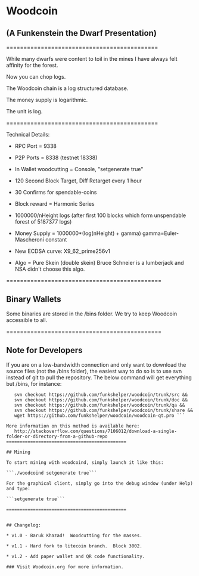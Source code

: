 # Woodcoin

## (A Funkenstein the Dwarf Presentation)

============================================

While many dwarfs were content to toil in the mines I have always felt affinity for the forest.  

Now you can chop logs.  

The Woodcoin chain is a log structured database.

The money supply is logarithmic.

The unit is log.
 
============================================

Technical Details:

* RPC Port = 9338

* P2P Ports = 8338 (testnet 18338)

* In Wallet woodcutting = Console, "setgenerate true"

* 120 Second Block Target, Diff Retarget every 1 hour

* 30 Confirms for spendable-coins

* Block reward = Harmonic Series

* 1000000/nHeight logs  (after first 100 blocks which form unspendable forest of 5187377 logs) 

* Money Supply = 1000000*(log(nHeight) + gamma)     gamma=Euler-Mascheroni constant 

* New ECDSA curve: X9_62_prime256v1 

* Algo = Pure Skein (double skein) Bruce Schneier is a lumberjack and NSA didn't choose this algo.

=============================================

## Binary Wallets

Some binaries are stored in the /bins folder. We try to keep Woodcoin accessible to all. 

=============================================

## Note for Developers

If you are on a low-bandwidth connection and only want to download the source files (not the /bins folder), 
the easiest way to do so is to use svn instead of git to pull the repository. The below command will get everything
but /bins, for instance: 

```svn checkout https://github.com/funkshelper/woodcoin/trunk/contrib && 
   svn checkout https://github.com/funkshelper/woodcoin/trunk/src && 
   svn checkout https://github.com/funkshelper/woodcoin/trunk/doc && 
   svn checkout https://github.com/funkshelper/woodcoin/trunk/qa && 
   svn checkout https://github.com/funkshelper/woodcoin/trunk/share && 
   wget https://github.com/funkshelper/woodcoin/woodcoin-qt.pro ```

More information on this method is available here: 
   http://stackoverflow.com/questions/7106012/download-a-single-folder-or-directory-from-a-github-repo
=============================================

## Mining

To start mining with woodcoind, simply launch it like this: 

```./woodcoind setgenerate true```

For the graphical client, simply go into the debug window (under Help) and type:

```setgenerate true```

=============================================


## Changelog:

* v1.0 - Baruk Khazad!  Woodcutting for the masses.

* v1.1 - Hard fork to litecoin branch.  Block 3002.

* v1.2 - Add paper wallet and QR code functionality.

### Visit Woodcoin.org for more information. 
